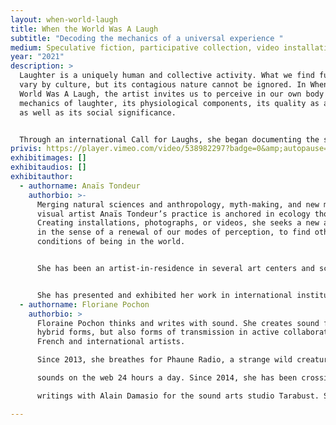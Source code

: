 ```yaml
---
layout: when-world-laugh
title: When the World Was A Laugh
subtitle: "Decoding the mechanics of a universal experience "
medium: Speculative fiction, participative collection, video installation
year: "2021"
description: >
  Laughter is a uniquely human and collective activity. What we find funny might
  vary by culture, but its contagious nature cannot be ignored. In When the
  World Was A Laugh, the artist invites us to perceive in our own body the
  mechanics of laughter, its physiological components, its quality as a gesture,
  as well as its social significance. 


  Through an international Call for Laughs, she began documenting the sounds of laughter from across the world in an attempt to track down the origins of the most contagious of these laughs. This investigation is presented as an evolutive video of laughs, which keeps growing as we contribute our laughter to this work. Inspired by the role of laughter in myths regarding the origin of the universe, this work invites us to share a laugh during a time when a global pandemic has disrupted our ways of connecting and being together.
privis: https://player.vimeo.com/video/538982297?badge=0&amp;autopause=0&amp;player_id=0&amp;app_id=58479
exhibitimages: []
exhibitaudios: []
exhibitauthor:
  - authorname: Anaïs Tondeur
    authorbio: >-
      Merging natural sciences and anthropology, myth-making, and new media,
      visual artist Anaïs Tondeur’s practice is anchored in ecology thought.
      Creating installations, photographs, or videos, she seeks a new aesthetic,
      in the sense of a renewal of our modes of perception, to find other
      conditions of being in the world. 


      She has been an artist-in-residence in several art centers and scientific laboratories, which include LeCentQuatre-Grand Paris Express (2018-19), Artlink (Ireland, 2019), the Museum of Arts et Métiers (Paris, 2018-17), and the National Centre for Space Studies (CNES, Paris, 2016).


      She has presented and exhibited her work in international institutions such as the Center Pompidou (Paris), La Gaîté Lyrique (Paris), Serpentines Galleries (London), Bozar (Brussels), and Biennale Di Venezia, (Lieux Infinis). 
  - authorname: Floriane Pochon
    authorbio: >
      Floraine Pochon thinks and writes with sound. She creates sound forms,
      hybrid forms, but also forms of transmission in active collaboration with
      French and international artists.

      Since 2013, she breathes for Phaune Radio, a strange wild creature that emits strange

      sounds on the web 24 hours a day. Since 2014, she has been crossing sound and literary

      writings with Alain Damasio for the sound arts studio Tarabust. Since 2016, she has also developed virtual reality audio sites between Montreal and France, with Eric Chahi, for Paper Beast.

---
```

